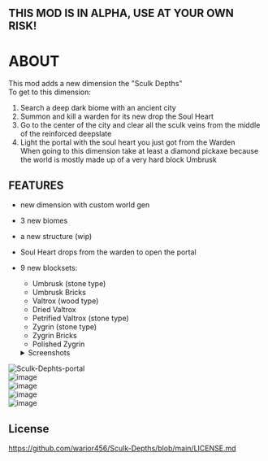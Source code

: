 ## THIS MOD IS IN ALPHA, USE AT YOUR OWN RISK!

# ABOUT

This mod adds a new dimension the "Sculk Depths" <br>
To get to this dimension:

1) Search a deep dark biome with an ancient city
2) Summon and kill a warden for its new drop the Soul Heart
3) Go to the center of the city and clear all the sculk veins from the middle of the reinforced deepslate
4) Light the portal with the soul heart you just got from the Warden <br>
   When going to this dimension take at least a diamond pickaxe because the world is mostly made up of a very hard block
   Umbrusk

## FEATURES

- new dimension with custom world gen
- 3 new biomes
- a new structure (wip)
- Soul Heart drops from the warden to open the portal
- 9 new blocksets:
    - Umbrusk (stone type)
    - Umbrusk Bricks
    - Valtrox (wood type)
    - Dried Valtrox
    - Petrified Valtrox (stone type)
    - Zygrin (stone type)
    - Zygrin Bricks
    - Polished Zygrin

  <details>
    <summary> Screenshots </summary>

![Sculk-Dephts-portal](https://user-images.githubusercontent.com/66562258/226136999-a4a0a517-c7dc-4989-9ca7-37d1193019d8.png) <br>
![image](https://user-images.githubusercontent.com/66562258/226136962-843025cf-957b-4331-a343-f8b4e9265709.png) <br>
![image](https://user-images.githubusercontent.com/66562258/226136978-d1683dd1-d642-4cae-a204-0a92fb0ad2ba.png) <br>
![image](https://user-images.githubusercontent.com/66562258/226213541-25528269-7c6c-46cd-8c4e-f0bab01fd724.png) <br>
![image](https://user-images.githubusercontent.com/66562258/227038354-7217dba3-a006-4754-badc-6ff53b1db8f1.png)





</details>

## License

https://github.com/warior456/Sculk-Depths/blob/main/LICENSE.md

